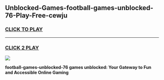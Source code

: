 
## Unblocked-Games-football-games-unblocked-76-Play-Free-cewju
<h3>
<a href="https://premium76.site?title=football-games-unblocked-76&ref=20A">CLICK TO PLAY</a></h3>
<hr>

<h3>
<a href="https://premium76.site?title=football-games-unblocked-76&ref=20A">CLICK 2 PLAY</a>
  
</h3>

<a href="https://premium76.site?title=football-games-unblocked-76&ref=20A"><img src="https://clearcache.store/games.png"></a>


**football-games-unblocked-76 games unblocked: Your Gateway to Fun and Accessible Online Gaming**
